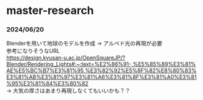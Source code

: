 # master-research

### 2024/06/20
Blenderを用いて地球のモデルを作成
-> アルベド光の再現が必要  
参考になりそうなURL  
https://design.kyusan-u.ac.jp/OpenSquareJP/?Blender/Rendering_Lights#:~:text=%E2%86%91-,%E5%85%89%E3%81%AE%E5%BC%B7%E3%81%95,%E3%82%92%E5%8F%82%E8%80%83%E3%81%AB%E3%81%97%E3%81%A6%E3%81%8F%E3%81%A0%E3%81%95%E3%81%84%E3%80%82  
-> 大気の厚さはあまり再現しなくてもいいかも？？  